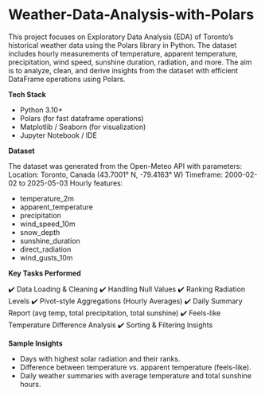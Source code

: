 # Weather-Data-Analysis-with-Polars
This project focuses on Exploratory Data Analysis (EDA) of Toronto’s historical weather data using the Polars library in Python. The dataset includes hourly measurements of temperature, apparent temperature, precipitation, wind speed, sunshine duration, radiation, and more.
The aim is to analyze, clean, and derive insights from the dataset with efficient DataFrame operations using Polars.

**Tech Stack**
- Python 3.10+
- Polars (for fast dataframe operations)
- Matplotlib / Seaborn (for visualization)
- Jupyter Notebook / IDE

**Dataset**

The dataset was generated from the Open-Meteo API with parameters:
Location: Toronto, Canada (43.7001° N, -79.4163° W)
Timeframe: 2000-02-02 to 2025-05-03
Hourly features:
- temperature_2m
- apparent_temperature
- precipitation
- wind_speed_10m
- snow_depth
- sunshine_duration
- direct_radiation
- wind_gusts_10m

**Key Tasks Performed**

✔️ Data Loading & Cleaning
✔️ Handling Null Values
✔️ Ranking Radiation Levels
✔️ Pivot-style Aggregations (Hourly Averages)
✔️ Daily Summary Report (avg temp, total precipitation, total sunshine)
✔️ Feels-like Temperature Difference Analysis
✔️ Sorting & Filtering Insights

**Sample Insights**
- Days with highest solar radiation and their ranks.
- Difference between temperature vs. apparent temperature (feels-like).
- Daily weather summaries with average temperature and total sunshine hours.

